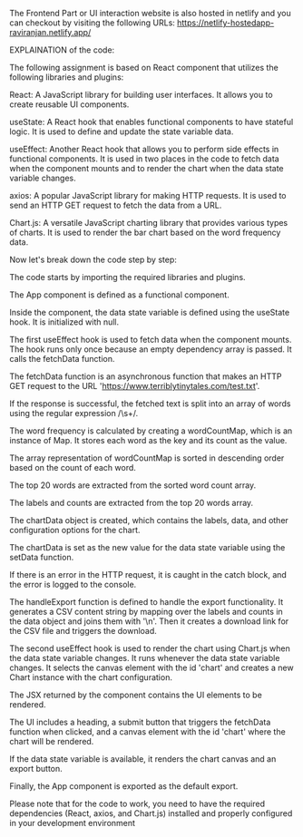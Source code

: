 The Frontend Part or UI interaction website is also hosted in netlify and you can checkout by visiting the following URLs:
https://netlify-hostedapp-raviranjan.netlify.app/


EXPLAINATION of the code:

The following assignment  is based on React component that utilizes the following libraries and plugins:

React: A JavaScript library for building user interfaces. It allows you to create reusable UI components.

useState: A React hook that enables functional components to have stateful logic. It is used to define and update the state variable data.

useEffect: Another React hook that allows you to perform side effects in functional components. It is used in two places in the code to fetch data when the component mounts and to render the chart when the data state variable changes.

axios: A popular JavaScript library for making HTTP requests. It is used to send an HTTP GET request to fetch the data from a URL.

Chart.js: A versatile JavaScript charting library that provides various types of charts. It is used to render the bar chart based on the word frequency data.

Now let's break down the code step by step:

The code starts by importing the required libraries and plugins.

The App component is defined as a functional component.

Inside the component, the data state variable is defined using the useState hook. It is initialized with null.

The first useEffect hook is used to fetch data when the component mounts. The hook runs only once because an empty dependency array is passed. It calls the fetchData function.

The fetchData function is an asynchronous function that makes an HTTP GET request to the URL 'https://www.terriblytinytales.com/test.txt'.

If the response is successful, the fetched text is split into an array of words using the regular expression /\\s+/.

The word frequency is calculated by creating a wordCountMap, which is an instance of Map. It stores each word as the key and its count as the value.

The array representation of wordCountMap is sorted in descending order based on the count of each word.

The top 20 words are extracted from the sorted word count array.

The labels and counts are extracted from the top 20 words array.

The chartData object is created, which contains the labels, data, and other configuration options for the chart.

The chartData is set as the new value for the data state variable using the setData function.

If there is an error in the HTTP request, it is caught in the catch block, and the error is logged to the console.

The handleExport function is defined to handle the export functionality. It generates a CSV content string by mapping over the labels and counts in the data object and joins them with '\n'. Then it creates a download link for the CSV file and triggers the download.

The second useEffect hook is used to render the chart using Chart.js when the data state variable changes. It runs whenever the data state variable changes. It selects the canvas element with the id 'chart' and creates a new Chart instance with the chart configuration.

The JSX returned by the component contains the UI elements to be rendered.

The UI includes a heading, a submit button that triggers the fetchData function when clicked, and a canvas element with the id 'chart' where the chart will be rendered.

If the data state variable is available, it renders the chart canvas and an export button.

Finally, the App component is exported as the default export.

Please note that for the code to work, you need to have the required dependencies (React, axios, and Chart.js) installed and properly configured in your development environment
